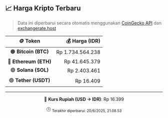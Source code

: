

<!-- HARGA_KRIPTO -->
## 📈 Harga Kripto Terbaru

> Data ini diperbarui secara otomatis menggunakan [CoinGecko API](https://www.coingecko.com/) dan [exchangerate.host](https://exchangerate.host/)

<div align="center">

| 🪙 Token | 💰 Harga (IDR) |
|:------:|---------------:|
| 🟠 **Bitcoin (BTC)**   | Rp 1.734.564.238 |
| 🔵 **Ethereum (ETH)**  | Rp 41.645.379 |
| 🟣 **Solana (SOL)**    | Rp 2.403.461 |
| 🟢 **Tether (USDT)**   | Rp 16.409 |

---

💱 **Kurs Rupiah (USD → IDR)**: Rp 16.399

🕒 <sub>Terakhir diperbarui: 20/6/2025, 21.08.53</sub>

</div>
<!-- /HARGA_KRIPTO -->